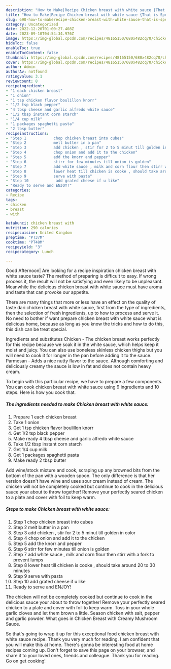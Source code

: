 ```yaml
---
description: "How to Make|Recipe Chicken breast with white sauce {That is Special"
title: "How to Make|Recipe Chicken breast with white sauce {That is Special"
slug: 690-how-to-makerecipe-chicken-breast-with-white-sauce-that-is-special
category: Uncategorized
date: 2022-12-20T01:00:27.408Z
date: 2023-09-10T04:54:34.976Z
image: https://img-global.cpcdn.com/recipes/48165150/680x482cq70/chicken-breast-with-white-sauce-recipe-main-photo.jpg
hideToc: false
enableToc: true
enableTocContent: false
thumbnail: https://img-global.cpcdn.com/recipes/48165150/680x482cq70/chicken-breast-with-white-sauce-recipe-main-photo.jpg
cover: https://img-global.cpcdn.com/recipes/48165150/680x482cq70/chicken-breast-with-white-sauce-recipe-main-photo.jpg
author: Admin
authorAv: notfound
ratingvalue: 3.1
reviewcount: 8
recipeingredient:
- "1 each chicken breast"
- "1 onion"
- "1 tsp chicken flavor boulillon knorr"
- "1/2 tsp black pepper"
- "4 tbsp cheese and garlic alfredo white sauce"
- "1/2 tbsp instant corn starch"
- "1/4 cup milk"
- "1 packages spaghetti pasta"
- "2 tbsp butter"
recipeinstructions:
- "Step 1            chop chicken breast into cubes"
- "Step 2            melt butter in a pan"
- "Step 3            add chicken , stir for 2 to 5 minut till golden in color"
- "Step 4            chop onion and add it to the chicken"
- "Step 5            add the knorr and pepper"
- "Step 6            stirr for few minutes till onion is golden"
- "Step 7            add white sauce , milk and corn flour then stirr with a fork to prevent lumps"
- "Step 8            lower heat till chicken is cooke , should take around 20 to 30 minutes"
- "Step 9            serve with pasta"
- "Step 10            add grated cheese if u like"
- "Ready to serve and ENJOY!"
categories:
- Recipe
tags:
- chicken
- breast
- with

katakunci: chicken breast with 
nutrition: 290 calories
recipecuisine: United Kingdom
preptime: "PT37M"
cooktime: "PT48M"
recipeyield: "3"
recipecategory: Lunch

---
```



Good Afternoon| Are looking for a recipe inspiration chicken breast with white sauce taste? The method of preparing is difficult to easy. If wrong process it, the result will not be satisfying and even likely to be unpleasant. Meanwhile the delicious chicken breast with white sauce must have aroma and taste that can provoke our appetite.






There are many things that more or less have an effect on the quality of taste dari chicken breast with white sauce, first from the type of ingredients, then the selection of fresh ingredients, up to how to process and serve it. No need to bother if want prepare chicken breast with white sauce what is delicious home, because as long as you know the tricks and how to do this, this dish can be treat special.


Ingredients and substitutes Chicken - The chicken breast works perfectly for this recipe because we soak it in the white sauce, which helps keep it moist and juicy. You can also use boneless skinless chicken thighs but you will need to cook it for longer in the pan before adding it to the sauce. Parmesan - Adds a nice nutty flavor to the sauce. Although comforting and deliciously creamy the sauce is low in fat and does not contain heavy cream.


To begin with this particular recipe, we have to prepare a few components. You can cook chicken breast with white sauce using 9 ingredients and 10 steps. Here is how you cook that.

<!--inarticleads1-->

##### The ingredients needed to make Chicken breast with white sauce:

1. Prepare 1 each chicken breast
1. Take 1 onion
1. Get 1 tsp chicken flavor boulillon knorr
1. Get 1/2 tsp black pepper
1. Make ready 4 tbsp cheese and garlic alfredo white sauce
1. Take 1/2 tbsp instant corn starch
1. Get 1/4 cup milk
1. Get 1 packages spaghetti pasta
1. Make ready 2 tbsp butter


Add wine/stock mixture and cook, scraping up any browned bits from the bottom of the pan with a wooden spoon. The only difference is that her version doesn&#39;t have wine and uses sour cream instead of cream. The chicken will not be completely cooked but continue to cook in the delicious sauce your about to throw together! Remove your perfectly seared chicken to a plate and cover with foil to keep warm. 

<!--inarticleads2-->

##### Steps to make Chicken breast with white sauce:

1. Step 1            chop chicken breast into cubes
1. Step 2            melt butter in a pan
1. Step 3            add chicken , stir for 2 to 5 minut till golden in color
1. Step 4            chop onion and add it to the chicken
1. Step 5            add the knorr and pepper
1. Step 6            stirr for few minutes till onion is golden
1. Step 7            add white sauce , milk and corn flour then stirr with a fork to prevent lumps
1. Step 8            lower heat till chicken is cooke , should take around 20 to 30 minutes
1. Step 9            serve with pasta
1. Step 10            add grated cheese if u like
1. Ready to serve and ENJOY!

The chicken will not be completely cooked but continue to cook in the delicious sauce your about to throw together! Remove your perfectly seared chicken to a plate and cover with foil to keep warm. Toss in your whole garlic cloves and let them brown a little. Season chicken with salt, pepper and garlic powder. What goes in Chicken Breast with Creamy Mushroom Sauce. 

So that's going to wrap it up for this exceptional food chicken breast with white sauce recipe. Thank you very much for reading. I am confident that you will make this at home. There's gonna be interesting food at home recipes coming up. Don't forget to save this page on your browser, and share it to your loved ones, friends and colleague. Thank you for reading. Go on get cooking!
